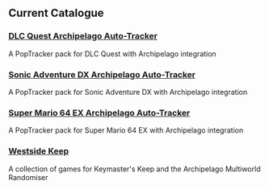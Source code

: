 ## Current Catalogue

### [DLC Quest Archipelago Auto-Tracker](https://raceprouk.github.io/DLCQuest-APTracker/)

A PopTracker pack for DLC Quest with Archipelago integration

### [Sonic Adventure DX Archipelago Auto-Tracker](https://raceprouk.github.io/SADX-APTracker/)

A PopTracker pack for Sonic Adventure DX with Archipelago integration

### [Super Mario 64 EX Archipelago Auto-Tracker](https://raceprouk.github.io/SM64EX-APTracker/)

A PopTracker pack for Super Mario 64 EX with Archipelago integration

### [Westside Keep](https://raceprouk.github.io/WestsideKeep/)

A collection of games for Keymaster's Keep and the Archipelago Multiworld Randomiser
